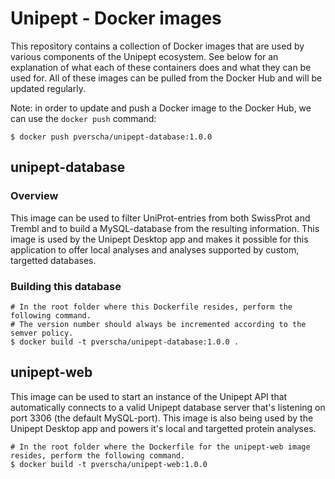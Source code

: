 # Unipept - Docker images
This repository contains a collection of Docker images that are used by various components of the Unipept ecosystem. See below for an explanation of what each of these containers does and what they can be used for. All of these images can be pulled from the Docker Hub and will be updated regularly.

Note: in order to update and push a Docker image to the Docker Hub, we can use the `docker push` command:

```
$ docker push pverscha/unipept-database:1.0.0
```

## unipept-database
### Overview
This image can be used to filter UniProt-entries from both SwissProt and Trembl and to build a MySQL-database from the resulting information. This image is used by the Unipept Desktop app and makes it possible for this application to offer local analyses and analyses supported by custom, targetted databases.

### Building this database
```
# In the root folder where this Dockerfile resides, perform the following command.
# The version number should always be incremented according to the semver policy.
$ docker build -t pverscha/unipept-database:1.0.0 .
```

## unipept-web
This image can be used to start an instance of the Unipept API that automatically connects to a valid Unipept database server that's listening on port 3306 (the default MySQL-port). This image is also being used by the Unipept Desktop app and powers it's local and targetted protein analyses.

```
# In the root folder where the Dockerfile for the unipept-web image resides, perform the following command.
$ docker build -t pverscha/unipept-web:1.0.0
```
